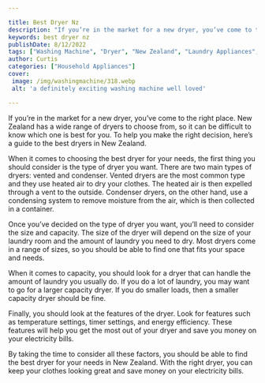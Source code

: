 ```yaml
---

title: Best Dryer Nz
description: "If you’re in the market for a new dryer, you’ve come to the right place. New Zealand has a wide range of dryers to choose from, so...see more"
keywords: best dryer nz
publishDate: 8/12/2022
tags: ["Washing Machine", "Dryer", "New Zealand", "Laundry Appliances", "Appliance Guide"]
author: Curtis
categories: ["Household Appliances"]
cover: 
 image: /img/washingmachine/318.webp
 alt: 'a definitely exciting washing machine well loved'

---
```


If you’re in the market for a new dryer, you’ve come to the right place. New Zealand has a wide range of dryers to choose from, so it can be difficult to know which one is best for you. To help you make the right decision, here’s a guide to the best dryers in New Zealand.

When it comes to choosing the best dryer for your needs, the first thing you should consider is the type of dryer you want. There are two main types of dryers: vented and condenser. Vented dryers are the most common type and they use heated air to dry your clothes. The heated air is then expelled through a vent to the outside. Condenser dryers, on the other hand, use a condensing system to remove moisture from the air, which is then collected in a container.

Once you’ve decided on the type of dryer you want, you’ll need to consider the size and capacity. The size of the dryer will depend on the size of your laundry room and the amount of laundry you need to dry. Most dryers come in a range of sizes, so you should be able to find one that fits your space and needs.

When it comes to capacity, you should look for a dryer that can handle the amount of laundry you usually do. If you do a lot of laundry, you may want to go for a larger capacity dryer. If you do smaller loads, then a smaller capacity dryer should be fine.

Finally, you should look at the features of the dryer. Look for features such as temperature settings, timer settings, and energy efficiency. These features will help you get the most out of your dryer and save you money on your electricity bills.

By taking the time to consider all these factors, you should be able to find the best dryer for your needs in New Zealand. With the right dryer, you can keep your clothes looking great and save money on your electricity bills.
